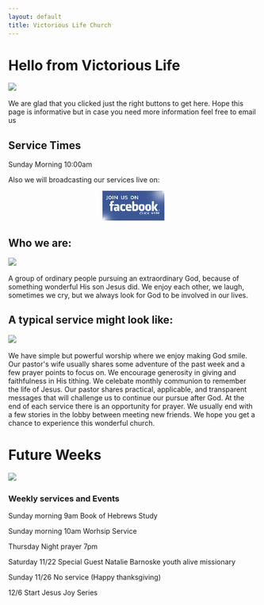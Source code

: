 ```yaml
---
layout: default
title: Victorious Life Church
---
```


# Hello from Victorious Life

<div class="left">
    <img src="{{ '/images/lobby1.jpg' | relative_url }}" />
</div>


We are glad that you clicked just the right buttons to get here. Hope this page is informative but in case you need more information feel free to email us


## Service Times

Sunday Morning 10:00am

Also we will broadcasting our services live on:

<p align="center"> <a href="http://www.facebook.com/vlcpo" target="_blank"><img src="images/facebook1.jpg"></a></p>

## Who we are:

<div class="left">
    <img src="{{ '/images/service2.JPG' | relative_url }}" />
</div>

A group of ordinary people pursuing an extraordinary God, because of something wonderful His son Jesus did. We enjoy each other, we laugh, sometimes we cry, but we always look for God to be involved in our lives.

<!--<ul id="slides">
    <li class="slide showing"><img src="{{ '/images/service2.JPG' | relative_url }}" /></li>
    <li class="slide"><img src="{{ '/images/lobby1.jpg' | relative_url }}" /></li>
    <li class="slide"><img src="{{ '/images/service1.JPG' | relative_url }}" /></li>
    <li class="slide"><img src="{{ '/images/outside.jpg' | relative_url }}" /></li>
    <li class="slide"><img src="{{ '/images/lobby2.jpg' | relative_url }}" /></li>
</ul>-->

## A typical service might look like:

<div class="left">
    <img src="{{ '/images/service.jpg' | relative_url }}" />
</div>

We have simple but powerful worship where we enjoy making God smile. Our pastor's wife usually shares some adventure of the past week and a few prayer points to focus on. We encourage generosity in giving and faithfulness in His tithing. We celebate monthly communion to remember the life of Jesus. Our pastor shares practical, applicable, and transparent messages that will challenge us to continue our pursue after God. At the end of each service there is an opportunity for prayer. We usually end with a few stories in the lobby between meeting new friends. We hope you get a chance to experience this wonderful church.



# Future Weeks

<div class="left">
    <img src="{{ '/images/service1.JPG' | relative_url }}" />
</div>

### Weekly services and Events

Sunday morning 9am Book of Hebrews Study 

Sunday morning 10am Worhsip Service

Thursday Night prayer 7pm

Saturday 11/22 Special Guest Natalie Barnoske youth alive missionary

Sunday 11/26  No service (Happy thanksgiving)

12/6 Start Jesus Joy Series


